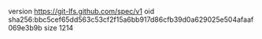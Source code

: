 version https://git-lfs.github.com/spec/v1
oid sha256:bbc5cef65dd563c53cf2f15a6bb917d86cfb39d0a629025e504afaaf069e3b9b
size 1214

